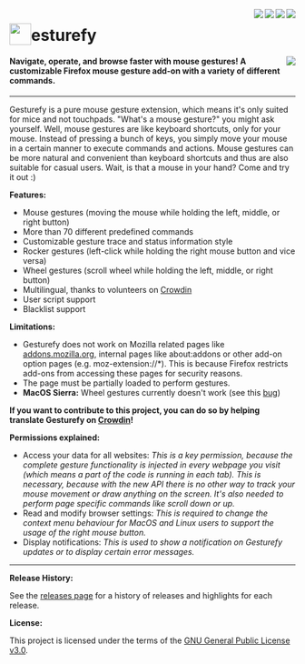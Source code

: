 [<img align="right" src="https://img.shields.io/amo/stars/gesturefy.svg">](https://addons.mozilla.org/firefox/addon/gesturefy/reviews/)
[<img align="right" src="https://img.shields.io/amo/users/gesturefy.svg">](https://addons.mozilla.org/firefox/addon/gesturefy/statistics)
[<img align="right" src="https://img.shields.io/github/release/robbendebiene/gesturefy.svg">](https://github.com/Robbendebiene/Gesturefy/releases)
[<img align="right" src="https://img.shields.io/github/license/robbendebiene/gesturefy.svg">](https://github.com/Robbendebiene/Gesturefy/blob/master/LICENSE)


# <sub><img src="https://github.com/Robbendebiene/Gesturefy/blob/master/src/resources/img/iconx48.png" height="38" width="38"></sub>esturefy


#### [<img align="right" src="https://addons.cdn.mozilla.net/static/img/addons-buttons/AMO-button_2.png">](https://addons.mozilla.org/firefox/addon/gesturefy/) Navigate, operate, and browse faster with mouse gestures! A customizable Firefox mouse gesture add-on with a variety of different commands.


***

Gesturefy is a pure mouse gesture extension, which means it's only suited for mice and not touchpads. "What's a mouse gesture?" you might ask yourself. Well, mouse gestures are like keyboard shortcuts, only for your mouse. Instead of pressing a bunch of keys, you simply move your mouse in a certain manner to execute commands and actions. Mouse gestures can be more natural and convenient than keyboard shortcuts and thus are also suitable for casual users. Wait, is that a mouse in your hand? Come and try it out :)

**Features:**

 - Mouse gestures (moving the mouse while holding the left, middle, or right button)
 - More than 70 different predefined commands
 - Customizable gesture trace and status information style
 - Rocker gestures (left-click while holding the right mouse button and vice versa)
 - Wheel gestures (scroll wheel while holding the left, middle, or right button)
 - Multilingual, thanks to volunteers on [Crowdin](https://crowdin.com/project/gesturefy)
 - User script support
 - Blacklist support

**Limitations:**

 - Gesturefy does not work on Mozilla related pages like [addons.mozilla.org](https://addons.mozilla.org), internal pages like about:addons or other add-on option pages (e.g. moz-extension://*). This is because Firefox restricts add-ons from accessing these pages for security reasons.
 - The page must be partially loaded to perform gestures.
 - **MacOS Sierra:** Wheel gestures currently doesn't work (see this [bug](https://bugzilla.mozilla.org/show_bug.cgi?id=1424893))


**If you want to contribute to this project, you can do so by helping translate Gesturefy on [Crowdin](https://crowdin.com/project/gesturefy)!**

**Permissions explained:**

 - Access your data for all websites: *This is a key permission, because the complete gesture functionality is injected in every webpage you visit (which means a part of the code is running in each tab). This is necessary, because with the new API there is no other way to track your mouse movement or draw anything on the screen. It's also needed to perform page specific commands like scroll down or up.*
 - Read and modify browser settings: *This is required to change the context menu behaviour for MacOS and Linux users to support the usage of the right mouse button.*
 - Display notifications: *This is used to show a notification on Gesturefy updates or to display certain error messages.*


***

**Release History:**

See the [releases page](https://github.com/Robbendebiene/Gesturefy/releases) for a history of releases and highlights for each release.

**License:**

This project is licensed under the terms of the [GNU General Public License v3.0](https://github.com/Robbendebiene/Gesturefy/blob/master/LICENSE).
